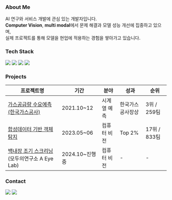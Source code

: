 ### About Me

AI 연구와 서비스 개발에 관심 있는 개발자입니다.  
**Computer Vision**, **multi modal**에서 문제 해결과 모델 성능 개선에 집중하고 있으며,  
실제 프로젝트를 통해 모델을 현업에 적용하는 경험을 쌓아가고 있습니다.

### Tech Stack

<p>
  <img src="https://img.shields.io/badge/Python-3766AB?style=flat-square&logo=Python&logoColor=white"/>  
  <img src="https://img.shields.io/badge/MySQL-E6B91E?style=flat-square&logo=MySql&logoColor=white"/>
  <img src="https://img.shields.io/badge/Django-092E20?style=flat-square&logo=Django&logoColor=white"/>
  <img src="https://img.shields.io/badge/Docker-2496ED?style=flat-square&logo=Docker&logoColor=white"/>
</p>

### Projects

| 프로젝트명 | 기간 | 분야 | 성과 | 순위 |
|-----------|------|------|------|------|
| [가스공급량 수요예측 (한국가스공사)](https://dacon.io/competitions/official/235830/overview/description) | 2021.10~12 | 시계열 예측 | 한국가스공사장상 | 3위 / 259팀 |
| [합성데이터 기반 객체 탐지](https://dacon.io/competitions/official/236107/overview/description) | 2023.05~06 | 컴퓨터 비전 | Top 2% | 17위 / 833팀 |
| [백내장 조기 스크리닝](https://www.youtube.com/watch?v=H8kktUOcub0) (모두의연구소 A Eye Lab) | 2024.10~진행 중 | 컴퓨터 비전 | - | - |

### Contact

<a href="https://leeyujin.tistory.com"><img src="https://img.shields.io/badge/Tech%20Blog-11B48A?style=flat-square&logo=Vimeo&logoColor=white"/></a>
<a href="mailto:leeyujin1081@gmail.com"><img src="https://img.shields.io/badge/Gmail-d14836?style=flat-square&logo=Gmail&logoColor=white"/></a>
